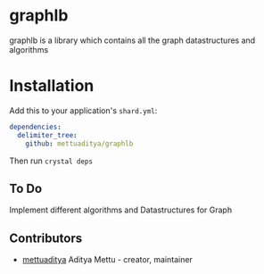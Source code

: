 # graphlb
graphlb is a library which contains all the graph datastructures and algorithms

# Installation

Add this to your application's `shard.yml`:

```yaml
dependencies:
  delimiter_tree:
    github: mettuaditya/graphlb
```
Then run `crystal deps`

## To Do

Implement different algorithms and Datastructures for Graph

## Contributors

- [mettuaditya](https://github.com/mettuaditya) Aditya Mettu - creator, maintainer
